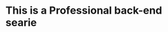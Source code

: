 # This is a Professional back-end searie

<!-- [gitignoregenerator] (it used to generate git ignore files) -->

<!-- learnt about json and becript -->
<!-- mongoose aggregate pipeline -->
<!-- mongoose prehooks -->
<!-- jwt is a bearar token means  jo muje bearar token dega me use access dunga 
-->